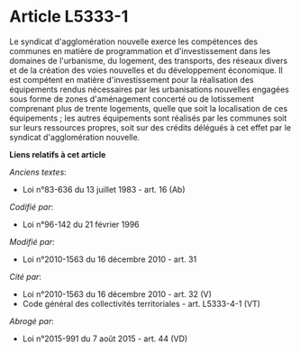 # Article L5333-1

Le syndicat d'agglomération nouvelle exerce les compétences des communes en matière de programmation et d'investissement dans
les domaines de l'urbanisme, du logement, des transports, des réseaux divers et de la création des voies nouvelles et du
développement économique. Il est compétent en matière d'investissement pour la réalisation des équipements rendus nécessaires
par les urbanisations nouvelles engagées sous forme de zones d'aménagement concerté ou de lotissement comprenant plus de
trente logements, quelle que soit la localisation de ces équipements ; les autres équipements sont réalisés par les communes
soit sur leurs ressources propres, soit sur des crédits délégués à cet effet par le syndicat d'agglomération nouvelle.

**Liens relatifs à cet article**

_Anciens textes_:

  - Loi n°83-636 du 13 juillet 1983 - art. 16 (Ab)

_Codifié par_:

  - Loi n°96-142 du 21 février 1996

_Modifié par_:

  - Loi n°2010-1563 du 16 décembre 2010 - art. 31

_Cité par_:

  - Loi n°2010-1563 du 16 décembre 2010 - art. 32 (V)
  - Code général des collectivités territoriales - art. L5333-4-1 (VT)

_Abrogé par_:

  - Loi n°2015-991 du 7 août 2015 - art. 44 (VD)
